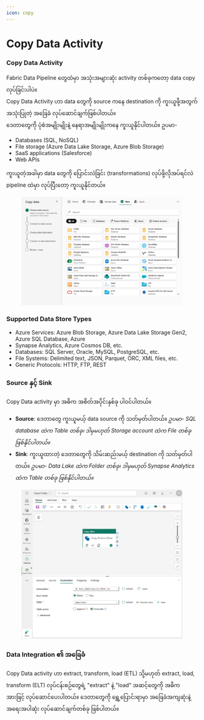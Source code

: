 ```yaml
---
icon: copy
---
```


# Copy Data Activity

### Copy Data Activity

Fabric Data Pipeline တွေထဲမှာ အသုံးအများဆုံး activity တစ်ခုကတော့ data copy လုပ်ခြင်းပါပဲ။
\
Copy Data Activity ဟာ data တွေကို source ကနေ destination ကို ကူးယူဖို့အတွက် အသုံးပြုတဲ့ အခြေခံ လုပ်ဆောင်ချက်ဖြစ်ပါတယ်။
\
ဒေတာတွေကို ပုံစံအမျိုးမျိုးနဲ့ နေရာအမျိုးမျိုးကနေ ကူးယူနိုင်ပါတယ်။ ဥပမာ-

* Databases (SQL, NoSQL)
* File storage (Azure Data Lake Storage, Azure Blob Storage)
* SaaS applications (Salesforce)
* Web APIs

ကူးယူတဲ့အခါမှာ data တွေကို ပြောင်းလဲခြင်း (transformations) လုပ်ဖို့လိုအပ်ရင်လဲ pipeline ထဲမှာ လုပ်ပြီးတော့ ကူးယူနိုင်တယ်။

<figure><img src="../.gitbook/assets/image (6).png" alt=""><figcaption></figcaption></figure>

### Supported Data Store Types

* Azure Services: Azure Blob Storage, Azure Data Lake Storage Gen2, Azure SQL Database, Azure
* Synapse Analytics, Azure Cosmos DB, etc.
* Databases: SQL Server, Oracle, MySQL, PostgreSQL, etc.
* File Systems: Delimited text, JSON, Parquet, ORC, XML files, etc.
* Generic Protocols: HTTP, FTP, REST

### Source နှင့် Sink

Copy Data activity မှာ အဓိက အစိတ်အပိုင်းနှစ်ခု ပါဝင်ပါတယ်။

* **Source**: ဒေတာတွေ ကူးယူမယ့် data source ကို သတ်မှတ်ပါတယ်။ _ဥပမာ- SQL database ထဲက Table တစ်ခု၊ ဒါမှမဟုတ် Storage account ထဲက File တစ်ခု ဖြစ်နိုင်ပါတယ်။_
* **Sink**: ကူးယူထားတဲ့ ဒေတာတွေကို သိမ်းဆည်းမယ့် destination ကို သတ်မှတ်ပါတယ်။ _ဥပမာ- Data Lake ထဲက Folder တစ်ခု၊ ဒါမှမဟုတ် Synapse Analytics ထဲက Table တစ်ခု ဖြစ်နိုင်ပါတယ်။_

<figure><img src="../.gitbook/assets/image (7).png" alt=""><figcaption></figcaption></figure>

### Data Integration ၏ အခြေခံ

Copy Data activity ဟာ extract, transform, load (ETL) သို့မဟုတ် extract, load, transform (ELT) လုပ်ငန်းစဉ်တွေရဲ့ "extract" နဲ့ "load" အဆင့်တွေကို အဓိကအားဖြင့် လုပ်ဆောင်ပေးပါတယ်။ ဒေတာတွေကို ရွှေ့ပြောင်းရာမှာ အခြေခံအကျဆုံးနဲ့ အရေးအပါဆုံး လုပ်ဆောင်ချက်တစ်ခု ဖြစ်ပါတယ်။
